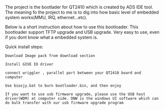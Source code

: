 The project is the bootlader for QT2410 which is created by ADS IDE tool.
The meaning fo the project to me is to dig into how basic level of embedded system works(MMU, IRQ, ethernet...etc).

Below is a short instruction about how to use this bootloader.
This bootloader support TFTP upgrade and USB upgrade. Very easy to use, even if you dont know what a embedded system is.

Quick install steps:

    Download Image pack from download section

    Install GIVE IO driver

    connect wriggler , parallel port between your QT2410 board and computer

    Use biosjy.bat to burn bootloader.bin, and then enjoy

    If you want to use usb firmware upgrade, please use the USB host driver(WDM) at computer side. DNW is the windows UI software which can do bulk transfer with our usb firmware upgrade program
